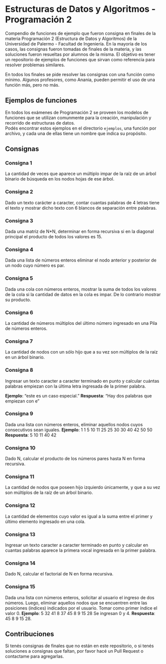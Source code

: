 # Estructuras de Datos y Algoritmos - Programación 2

Compendio de funciones de ejemplo que fueron consigna en finales de la materia Programación 2 (Estructura de Datos y Algoritmos) de la Universidad de Palermo - Facultad de Ingeniería.
En la mayoría de los casos, las consignas fueron tomadas de finales de la materia, y las soluciones fueron resueltas por alumnos de la misma.
El objetivo es tener un repositorio de ejemplos de funciones que sirvan como referencia para resolver problemas similares.

En todos los finales se pide resolver las consignas con una función como mínimo. Algunos profesores, como Anania, pueden permitir el uso de una función más, pero no más.

## Ejemplos de funciones

En todos los exámenes de Programación 2 se proveen los modelos de funciones que se utilizan comunmente para la creación, manipulación y recorrido de estructuras de datos.  
Podés encontrar estos ejemplos en el directorio `ejemplos`, una función por archivo, y cada una de ellas tiene un nombre que indica su propósito.

## Consignas

### Consigna 1

La cantidad de veces que aparece un múltiplo impar de la raíz de un árbol binario de búsqueda en los nodos hojas de ese árbol.

### Consigna 2

Dado un texto carácter a caracter, contar cuantas palabras de 4 letras tiene el texto y mostrar dicho texto con 6 blancos de separación entre palabras.

### Consigna 3

Dada una matriz de N*N, determinar en forma recursiva si en la diagonal principal el producto de todos los valores es 15.

### Consigna 4

Dada una lista de números enteros eliminar el nodo anterior y posterior de un nodo cuyo número es par.

### Consigna 5

Dada una cola con números enteros, mostrar la suma de todos los valores de la cola si la cantidad de datos en la cola es impar. De lo contrario mostrar su producto.

### Consigna 6

La cantidad de números múltiplos del último número ingresado en una Pila de números enteros.

### Consigna 7

La cantidad de nodos con un sólo hijo que a su vez son múltiplos de la raíz en un árbol binario.

### Consigna 8

Ingresar un texto caracter a caracter terminado en punto y calcular cuántas palabras empiezan con la última letra ingresada de la primer palabra.

**Ejemplo**: “este es un caso especial.”
**Respuesta**: “Hay dos palabras que empiezan con e”

### Consigna 9

Dada una lista con números enteros, eliminar aquellos nodos cuyos consecutivos sean iguales.
**Ejemplo**: 1 1 5 10 11 25 25 30 30 40 42 50 50
**Respuesta**: 5 10 11 40 42

### Consigna 10

Dado N, calcular el producto de los números pares hasta N en forma recursiva.

### Consigna 11

La cantidad de nodos que poseen hijo izquierdo únicamente, y que a su vez son múltiplos de la raíz de un árbol binario.

### Consigna 12

La cantidad de elementos cuyo valor es igual a la suma entre el primer y último elemento ingresado en una cola.

### Consigna 13

Ingresar un texto caracter a caracter terminado en punto y calcular en cuantas palabras aparece la primera vocal ingresada en la primer palabra.

### Consigna 14

Dado N, calcular el factorial de N en forma recursiva.

### Consigna 15

Dada una lista con números enteros, solicitar al usuario el ingreso de dos números. Luego, eliminar aquellos nodos que se encuentren entre las posiciones (índices) indicados por el usuario. Tomar como primer índice el valor 0.
**Ejemplo**: 5 32 41 8 37 45 8 9 15 28
Se ingresan 0 y 4.
**Respuesta**: 45 8 9 15 28.

## Contribuciones

Si tenés consignas de finales que no están en este repositorio, o si tenés soluciones a consignas que faltan, por favor hacé un Pull Request o contactame para agregarlas. 
